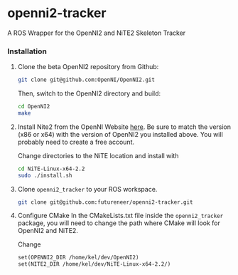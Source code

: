 openni2-tracker
===============

A ROS Wrapper for the OpenNI2 and NiTE2 Skeleton Tracker

### Installation
1. Clone the beta OpenNI2 repository from Github:

    ```bash
    git clone git@github.com:OpenNI/OpenNI2.git
    ```
    
    Then, switch to the OpenNI2 directory and build:
    
    ```bash
    cd OpenNI2
    make
    ```

2. Install Nite2 from the OpenNI Website [here](http://www.openni.org/files/nite/?count=1&download=http://www.openni.org/wp-content/uploads/2013/10/NiTE-Linux-x64-2.2.tar1.zip).  Be sure to match the version (x86 or x64) with the version of OpenNI2 you installed above.
You will probably need to create a free account.

    Change directories to the NiTE location and install with 
    
    ```bash
    cd NiTE-Linux-x64-2.2
    sudo ./install.sh
    ```

3. Clone `openni2_tracker` to your ROS workspace.

    ```bash
    git clone git@github.com:futureneer/openni2-tracker.git
    ```

4. Configure CMake
    In the CMakeLists.txt file inside the `openni2_tracker` package, you will need to change the path where CMake will look for OpenNI2 and NiTE2.  

    Change
    
    ```makefile
    set(OPENNI2_DIR /home/kel/dev/OpenNI2)
    set(NITE2_DIR /home/kel/dev/NiTE-Linux-x64-2.2/)
    ```

